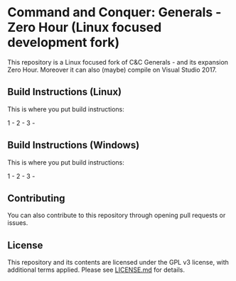 
# Command and Conquer: Generals - Zero Hour (Linux focused development fork)

This repository is a Linux focused fork of C&C Generals - and its expansion Zero Hour. Moreover it can also (maybe) compile on Visual Studio 2017.

## Build Instructions (Linux)

This is where you put build instructions:

1 - 
2 - 
3 - 

## Build Instructions (Windows)

This is where you put build instructions:

1 - 
2 - 
3 - 

## Contributing

You can also contribute to this repository through opening pull requests or issues.

## License

This repository and its contents are licensed under the GPL v3 license, with additional terms applied. Please see [LICENSE.md](LICENSE.md) for details.
